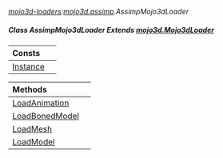 _[mojo3d-loaders](../../modules/mojo3d-loaders/mojo3d-loaders-module.md):[mojo3d.assimp](../../modules/mojo3d/mojo3d-assimp.md).AssimpMojo3dLoader_
##### Class AssimpMojo3dLoader Extends [mojo3d.Mojo3dLoader](../../modules/mojo3d/mojo3d-mojo3dloader.md)

| Consts | |
|:---|:---|
| [Instance](mojo3d-assimp-assimpmojo3dloader-instance.md) |  |

| Methods | |
|:---|:---|
| [LoadAnimation](mojo3d-assimp-assimpmojo3dloader-loadanimation.md) |  |
| [LoadBonedModel](mojo3d-assimp-assimpmojo3dloader-loadbonedmodel.md) |  |
| [LoadMesh](mojo3d-assimp-assimpmojo3dloader-loadmesh.md) |  |
| [LoadModel](mojo3d-assimp-assimpmojo3dloader-loadmodel.md) |  |
